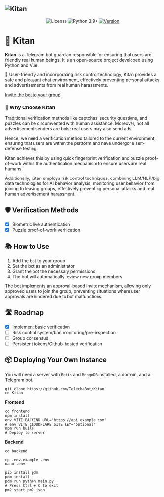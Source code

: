 ![Kitan](https://github.com/TelechaBot/Kitan/blob/main/.github/project_cover.webp?raw=true)
---
<p align="center">
  <img alt="License" src="https://img.shields.io/badge/LICENSE-Apache%202.0-blue.svg" />
  <img src="https://img.shields.io/badge/Python-3.9%2B-green.svg" alt="Python 3.9+" />
  <a href="https://github.com/TelechaBot/Kitan/releases"><img src="https://img.shields.io/github/v/release/TelechaBot/Kitan?style=plastic" alt="Version" ></a>
</p>

# 🌟 Kitan

**Kitan** is a Telegram bot guardian responsible for ensuring that users are friendly real human beings. It is an
open-source project developed using Python and Vue.

👋 User-friendly and incorporating risk control technology, Kitan provides a safe and pleasant chat environment,
effectively preventing personal attacks and advertisements from real human harassments.

[Invite the bot to your group](https://t.me/SmartVerifyBot?startgroup&admin=can_invite_users+restrict_members+delete_messages)

### 🚀 Why Choose Kitan

Traditional verification methods like captchas, security questions, and puzzles can be circumvented with human
assistance. Moreover, not all advertisement senders are bots; real users may also send ads.

Hence, we need a verification method tailored to the current environment, ensuring that users are within the platform
and have undergone self-defense testing.

Kitan achieves this by using quick fingerprint verification and puzzle proof-of-work within the authentication mechanism
to ensure users are real humans.

Additionally, Kitan employs risk control techniques, combining LLM/NLP/big data technologies for AI behavior analysis,
monitoring user behavior from joining to leaving groups, effectively preventing personal attacks and real human
advertisement harassment.

## 🛡️ Verification Methods

- [x] Biometric live authentication
- [x] Puzzle proof-of-work verification

## 📚 How to Use

1. Add the bot to your group
2. Set the bot as an administrator
3. Grant the bot the necessary permissions
4. The bot will automatically review new group members

The bot implements an approval-based invite mechanism, allowing only approved users to join the group, preventing
situations where user approvals are hindered due to bot malfunctions.

## 🛣️ Roadmap

- [x] Implement basic verification
- [ ] Risk control system/ban monitoring/pre-inspection
- [ ] Group consensus
- [ ] Persistent tokens/Github-hosted verification

## 📦 Deploying Your Own Instance

You will need a server with `Redis` and `MongoDB` installed, a domain, and a Telegram bot.

```shell
git clone https://github.com/TelechaBot/Kitan
cd Kitan
```

**Frontend**

```shell
cd frontend
npm install
env VITE_BACKEND_URL="https://api.example.com"
# env VITE_CLOUDFLARE_SITE_KEY="optional"
npm run build
# Deploy to server
```

**Backend**

```shell
cd backend

cp .env.example .env
nano .env

pip install pdm
pdm install
pdm run python main.py
# Press Ctrl + C to exit
pm2 start pm2.json
```
